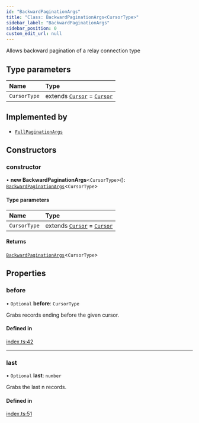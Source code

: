 ```yaml
---
id: "BackwardPaginationArgs"
title: "Class: BackwardPaginationArgs<CursorType>"
sidebar_label: "BackwardPaginationArgs"
sidebar_position: 0
custom_edit_url: null
---
```


Allows backward pagination of a relay connection type

## Type parameters

| Name | Type |
| :------ | :------ |
| `CursorType` | extends [`Cursor`](../interfaces/Cursor.md) = [`Cursor`](../interfaces/Cursor.md) |

## Implemented by

- [`FullPaginationArgs`](FullPaginationArgs.md)

## Constructors

### constructor

• **new BackwardPaginationArgs**\<`CursorType`\>(): [`BackwardPaginationArgs`](BackwardPaginationArgs.md)\<`CursorType`\>

#### Type parameters

| Name | Type |
| :------ | :------ |
| `CursorType` | extends [`Cursor`](../interfaces/Cursor.md) = [`Cursor`](../interfaces/Cursor.md) |

#### Returns

[`BackwardPaginationArgs`](BackwardPaginationArgs.md)\<`CursorType`\>

## Properties

### before

• `Optional` **before**: `CursorType`

Grabs records ending before the given cursor.

#### Defined in

[index.ts:42](https://github.com/johnsonjo4531/typegraphql-relay-connections/blob/f7686e2/src/index.ts#L42)

___

### last

• `Optional` **last**: `number`

Grabs the last n records.

#### Defined in

[index.ts:51](https://github.com/johnsonjo4531/typegraphql-relay-connections/blob/f7686e2/src/index.ts#L51)
